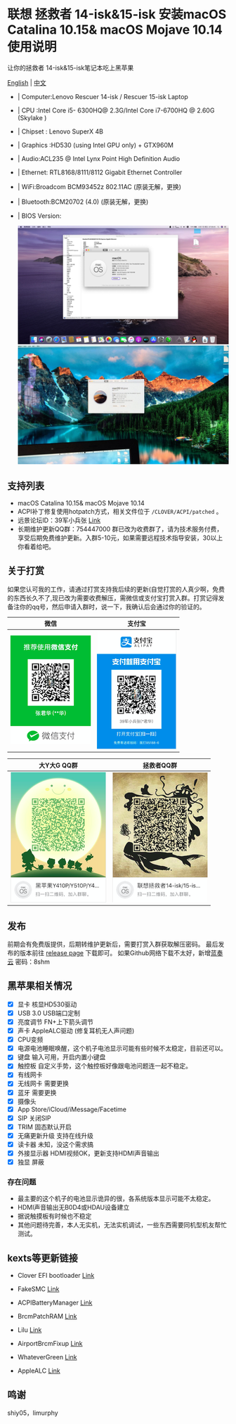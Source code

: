 # 联想 拯救者 14-isk&15-isk 安装macOS Catalina 10.15& macOS Mojave 10.14使用说明
让你的拯救者 14-isk&15-isk笔记本吃上黑苹果

[English](README-EN.md) | [中文](README.md)

* | Computer:Lenovo Rescuer 14-isk / Rescuer 15-isk Laptop
* | CPU :Intel Core i5- 6300HQ@ 2.3G/Intel Core i7-6700HQ @ 2.60G (Skylake )
* | Chipset : Lenovo SuperX 4B
* | Graphics :HD530 (using Intel GPU only) + GTX960M 
* | Audio:ACL235 @ Intel Lynx Point High Definition Audio
* | Ethernet: RTL8168/8111/8112 Gigabit Ethernet Controller
* | WiFi:Broadcom BCM93452z 802.11AC (原装无解，更换) 
* | Bluetooth:BCM20702 (4.0) (原装无解，更换)          
* | BIOS Version:
 
  ![截图](Screen0.JPG)   
   ![截图](Screen.JPG)

## 支持列表

* macOS Catalina 10.15& macOS Mojave 10.14
* ACPI补丁修复使用hotpatch方式，相关文件位于 `/CLOVER/ACPI/patched` 。
* 远景论坛ID：39军小兵张 [Link](http://i.pcbeta.com/space-uid-4472739.html)
* 长期维护更新QQ群：754447000 群已改为收费群了，请为技术服务付费，享受后期免费维护更新。入群5-10元，如果需要远程技术指导安装，30以上你看着给吧。


## 关于打赏

如果您认可我的工作，请通过打赏支持我后续的更新(自觉打赏的人真少啊，免费的东西长久不了,现已改为需要收费解压，需微信或支付宝打赏入群。打赏记得发备注你的qq号，然后申请入群时，说一下，我确认后会通过你的验证的。

|                                 微信                                           |                         支付宝                                       |
| ---------------------------------------------------------- | ---------------------------------------------------- |
| ![微信打赏](微信打赏.png)                                         | ![支付宝打赏](支付宝打赏.png)                           |

|                   大Y大G QQ群                                         |                拯救者QQ群                                       |
| ----------------------------------------------------------| ---------------------------------------------------- |
| ![686848381](大Y大G群.png)                                   | ![754447000](拯救者群.png)                              |

## 发布
前期会有免费版提供，后期转维护更新后，需要打赏入群获取解压密码。
最后发布的版本前往 [release page](https://github.com/Z39/Lenovo-Rescuer-14isk-15isk-OS-X-Clover-Hotpatch/releases) 下载即可。
如果Github网络下载不太好，新增[蓝奏云](https://www.lanzous.com/b616223)  密码：8shm

## 黑苹果相关情况
- [x] 显卡 核显HD530驱动
- [x]  USB 3.0 USB端口定制 
- [x]  亮度调节 FN+上下箭头调节
- [x]  声卡 AppleALC驱动 (修复耳机无人声问题)
- [x]  CPU变频  
- [x]  电源电池睡眠唤醒，这个机子电池显示可能有些时候不太稳定，目前还可以。
- [x]  键盘 输入可用，开启内置小键盘
- [x]  触控板 自定义手势，这个触控板好像跟电池问题连一起不稳定。
- [x] 有线网卡
- [x]  无线网卡 需要更换
- [x]  蓝牙 需要更换
- [x]  摄像头
- [x]  App Store/iCloud/iMessage/Facetime
- [x]  SIP 关闭SIP
- [x]  TRIM 固态默认开启
- [x]  无痛更新升级 支持在线升级
- [x]  读卡器 未知，没这个需求搞
- [x] 外接显示器 HDMI视频OK，更新支持HDMI声音输出
- [x]  独显 屏蔽

### 存在问题
* 最主要的这个机子的电池显示诡异的很，各系统版本显示可能不太稳定。
* HDMI声音输出无B0D4或HDAU设备建立
* 据说触摸板有时候也不稳定
* 其他问题待完善，本人无实机，无法实机调试，一些东西需要同机型机友帮忙测试。
## kexts等更新链接

- Clover EFI bootloader [Link](https://github.com/Dids/clover-builder/releases)

- FakeSMC [Link](https://bitbucket.org/RehabMan/os-x-fakesmc-kozlek/downloads/)

- ACPIBatteryManager [Link](https://bitbucket.org/RehabMan/os-x-acpi-battery-driver/)

- BrcmPatchRAM [Link](https://bitbucket.org/RehabMan/os-x-brcmpatchram/downloads/)

- Lilu [Link](https://github.com/acidanthera/Lilu)

- AirportBrcmFixup [Link](https://github.com/acidanthera/AirportBrcmFixup)

- WhateverGreen [Link](https://github.com/acidanthera/WhateverGreen)

- AppleALC [Link](https://github.com/acidanthera/AppleALC)

## 鸣谢
shiy05，limurphy
